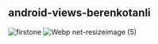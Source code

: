 ## android-views-berenkotanli
![firstone](https://user-images.githubusercontent.com/43938354/124580406-c182df80-de58-11eb-81fe-98f746f01e09.png)
![Webp net-resizeimage (5)](https://user-images.githubusercontent.com/43938354/124581413-c3996e00-de59-11eb-98eb-fa9664579bc1.png)
